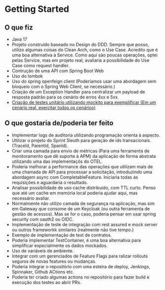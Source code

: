 # Getting Started

## O que fiz

* Java 17
* Projeto construído baseado no Design do DDD. Sempre que posso, utilizo algumas coisas do Clean Arch, como o Use Case. Acredito que é uma boa alternativa à Service. Como aqui são poucas operações, optei pelas Service, mas em projeto real, avaliaria a possibilidade do Use Case como request handler.
* Contrução de uma API com Spring Boot Web
* Uso do lombok
* Uso do spring openfeign client (Poderíamos usar uma abordagem sem bloqueio com o Spring Web Client, se necessário.)
* Criação de um Exception Handler para centralizar um payload de resposta padrão para os cenário de erros 4xx e 5xx.
* [Criação de testes unitário utilizando mockito para exemplificar (Em um cenário real, exercitar todos os cenários)](https://github.com/Romanope/purchase-reporter/blob/d1cf4e2ad44d088d05249329af7540f1dab84fb3/src/test/java/com/magazine/domain/purchase/PurchaseServiceTest.java#L34)

## O que gostaria de/poderia ter feito

* Implementar logs de auditoria utilizando programação orienta à aspecto.
* Utilizar o projeto do Sprint Sleuth para geração de ids transacionais. (TraceId, ParentId, SpanId).
* Criar uma camada para envio de métricas (Para uma ferramenta de monitoramento que dê suporte à APM) da aplicação de forma abstrata utilizando uma das implementaçõs do OTEL.
* Poderia melhorar a performance das operações que utilizam mais de uma chamada de API para processar a solicitação, introduzindo uma abordagem async com CompletableFeature. Iniciaria todas as requisições e aguardaria o resultado.
* Analisar possibilidade de uso cache distribuído, com TTL curto. Penso que até um cache em memória local poderia ajudar aqui, mas necessário avaliar.
* Normalmente não utilizo camada de segurança na aplicação, mas sim em Gateway que consome de um Keycloak (ou outra ferramenta de gestão de acessos). Mas se for o caso, poderia pensar em usar spring security com oauth2 ou OIDC.
* Implementação de teste de integração com rest assured e mock server ou outros frameworkk similares (realmente não tive tempo.)
* Exemplo de implementação de test de contratos.
* Poderia implementar TestContainer, é uma boa alternativa para simplificar especialmente os dados mockados.
* Uso de variáveis de ambiente.
* Integrar com um gerenciados de Feature Flags para ralizar rollouts seguros de novas features ou mudanças.
* Poderia integrar o repositório com uma esteira de deploy, Jenkings, Spinnaker, Github ACtions etc.
* Poderia ter criado algumas actions no repositório para fazer build e execução dos testes ao abrir PRs.
